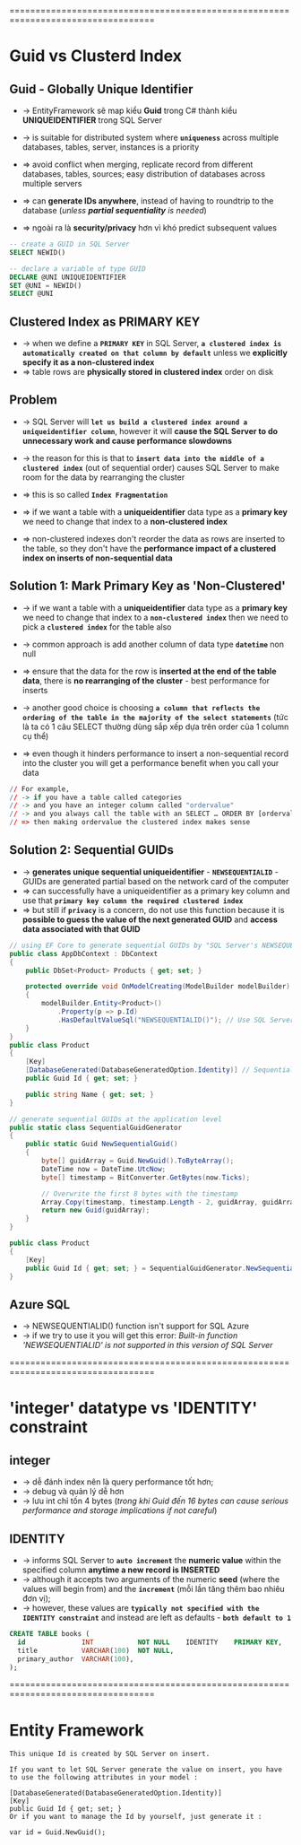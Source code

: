 ==================================================================================
# Guid vs Clusterd Index

## Guid - Globally Unique Identifier
* -> EntityFramework sẽ map kiểu **Guid** trong C# thành kiểu **UNIQUEIDENTIFIER** trong SQL Server  
* -> is suitable for distributed system where **`uniqueness`** across multiple databases, tables, server, instances is a priority

* => avoid conflict when merging, replicate record from different databases, tables, sources; easy distribution of databases across multiple servers
* => can **generate IDs anywhere**, instead of having to roundtrip to the database (_unless **partial sequentiality** is needed_)
* => ngoài ra là **security/privacy** hơn vì khó predict subsequent values

```sql
-- create a GUID in SQL Server
SELECT NEWID()

-- declare a variable of type GUID
DECLARE @UNI UNIQUEIDENTIFIER
SET @UNI = NEWID()
SELECT @UNI
```

## Clustered Index as PRIMARY KEY
* -> when we define a **`PRIMARY KEY`** in SQL Server, **`a clustered index is automatically created on that column by default`** unless we **explicitly specify it as a non-clustered index**
* => table rows are **physically stored in clustered index** order on disk

## Problem
* -> SQL Server will **`let us build a clustered index around a uniqueidentifier column`**, however it will **cause the SQL Server to do unnecessary work and cause performance slowdowns**
* -> the reason for this is that to **`insert data into the middle of a clustered index`** (out of sequential order) causes SQL Server to make room for the data by rearranging the cluster

* => this is so called **`Index Fragmentation`**
* => if we want a table with a **uniqueidentifier** data type as a **primary key** we need to change that index to a **non-clustered index**
* => non-clustered indexes don't reorder the data as rows are inserted to the table, so they don't have the **performance impact of a clustered index on inserts of non-sequential data**

## Solution 1: Mark Primary Key as 'Non-Clustered'
* -> if we want a table with a **uniqueidentifier** data type as a **primary key** we need to change that index to a **`non-clustered index`** then we need to pick a **`clustered index`** for the table also
* -> common approach is add another column of data type **`datetime`** non null
* => ensure that the data for the row is **inserted at the end of the table data**, there is **no rearranging of the cluster** - best performance for inserts

* -> another good choice is choosing **`a column that reflects the ordering of the table in the majority of the select statements`** (tức là ta có 1 câu SELECT thường dùng sắp xếp dựa trên order của 1 column cụ thể)
* => even though it hinders performance to insert a non-sequential record into the cluster you will get a performance benefit when you call your data
```r
// For example,
// -> if you have a table called categories
// -> and you have an integer column called "ordervalue"
// -> and you always call the table with an SELECT … ORDER BY [ordervalue]
// => then making ordervalue the clustered index makes sense
```

## Solution 2: Sequential GUIDs
* -> **generates unique sequential uniqueidentifier** - **`NEWSEQUENTIALID`** - GUIDs are generated partial based on the network card of the computer
* => can successfully have a uniqueidentifier as a primary key column and use that **`primary key column the required clustered index`**
* => but still if **`privacy`** is a concern, do not use this function because it is **possible to guess the value of the next generated GUID** and **access data associated with that GUID**

```cs
// using EF Core to generate sequential GUIDs by "SQL Server's NEWSEQUENTIALID()"
public class AppDbContext : DbContext
{
    public DbSet<Product> Products { get; set; }

    protected override void OnModelCreating(ModelBuilder modelBuilder)
    {
        modelBuilder.Entity<Product>()
            .Property(p => p.Id)
            .HasDefaultValueSql("NEWSEQUENTIALID()"); // Use SQL Server function for sequential GUIDs
    }
}
public class Product
{
    [Key]
    [DatabaseGenerated(DatabaseGeneratedOption.Identity)] // Sequential GUID as PK
    public Guid Id { get; set; }  

    public string Name { get; set; }
}

// generate sequential GUIDs at the application level
public static class SequentialGuidGenerator
{
    public static Guid NewSequentialGuid()
    {
        byte[] guidArray = Guid.NewGuid().ToByteArray();
        DateTime now = DateTime.UtcNow;
        byte[] timestamp = BitConverter.GetBytes(now.Ticks);

        // Overwrite the first 8 bytes with the timestamp
        Array.Copy(timestamp, timestamp.Length - 2, guidArray, guidArray.Length - 2, 2);
        return new Guid(guidArray);
    }
}

public class Product
{
    [Key]
    public Guid Id { get; set; } = SequentialGuidGenerator.NewSequentialGuid();
}
```

## Azure SQL
* -> NEWSEQUENTIALID() function isn't support for SQL Azure
* -> if we try to use it you will get this error: _Built-in function 'NEWSEQUENTIALID' is not supported in this version of SQL Server_

==================================================================================
# 'integer' datatype vs 'IDENTITY' constraint

## integer
* -> dễ đánh index nên là query performance tốt hơn;
* -> debug và quản lý dễ hơn
* -> lưu int chỉ tốn 4 bytes (_trong khi Guid đến 16 bytes can cause serious performance and storage implications if not careful_)

## IDENTITY
* -> informs SQL Server to **`auto increment`** the **numeric value** within the specified column **anytime a new record is INSERTED**
* -> although it accepts two arguments of the numeric **seed** (where the values will begin from) and the **`increment`** (mỗi lần tăng thêm bao nhiêu đơn vị);
* -> however, these values are **`typically not specified with the IDENTITY constraint`** and instead are left as defaults - **`both default to 1`**

```sql
CREATE TABLE books (
  id              INT           NOT NULL    IDENTITY    PRIMARY KEY,
  title           VARCHAR(100)  NOT NULL,
  primary_author  VARCHAR(100),
);
```

==================================================================================
# Entity Framework
```
This unique Id is created by SQL Server on insert.

If you want to let SQL Server generate the value on insert, you have to use the following attributes in your model :

[DatabaseGenerated(DatabaseGeneratedOption.Identity)]
[Key]
public Guid Id { get; set; }
Or if you want to manage the Id by yourself, just generate it :

var id = Guid.NewGuid();
```
